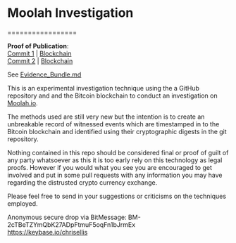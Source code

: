 # Moolah Investigation
=================

**Proof of Publication**:   
[Commit 1](http://www.cryptograffiti.info/?txnr=1250) | [Blockchain ](https://blockchain.info/tx/99f69853864d771c792695585b9cf2056069073113a22261f408cc6cb1f197a3)  
[Commit 2](http://www.cryptograffiti.info/?txnr=1255) | [Blockchain](https://blockchain.info/tx/d799a9b08e154baefa2f2f4aaa8840efeb2b0555c0cd9fc0b2d4678866454c10)

See [Evidence_Bundle.md](https://github.com/MrChrisJ/20141019-Moolah-Investigation/blob/master/Evidence_Bundle.md)

This is an experimental investigation technique using the a GitHub repository and and the Bitcoin blockchain to conduct an investigation on [Moolah.io](https://moolah.io/).  

The methods used are still very new but the intention is to create an unbreakable record of witnessed events which are timestamped in to the Bitcoin blockchain and identified using their cryptographic digests in the git repository.  

Nothing contained in this repo should be considered final or proof of guilt of any party whatsoever as this it is too early rely on this technology as legal proofs. However if you would what you see you are encouraged to get involved and put in some pull requests with any information you may have regarding the distrusted crypto currency exchange.  

Please feel free to send in your suggestions or criticisms on the techniques employed.  

Anonymous secure drop via BitMessage: BM-2cTBeTZYmQbK27ADpFtmuF5oqFn1bJrmEx   
https://keybase.io/chrisellis




